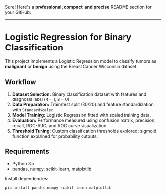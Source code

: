 Sure! Here's a **professional, compact, and precise** README section for your GitHub:

---

# Logistic Regression for Binary Classification



This project implements a Logistic Regression model to classify tumors as **malignant** or **benign** using the Breast Cancer Wisconsin dataset.

## Workflow

1. **Dataset Selection:** Binary classification dataset with features and diagnosis label (`M` = 1, `B` = 0).
2. **Data Preparation:** Train/test split (80/20) and feature standardization with `StandardScaler`.
3. **Model Training:** Logistic Regression fitted with scaled training data.
4. **Evaluation:** Performance measured using confusion matrix, precision, recall, ROC-AUC, and ROC curve visualization.
5. **Threshold Tuning:** Custom classification thresholds explored; sigmoid function explained for probability outputs.

## Requirements

* Python 3.x
* pandas, numpy, scikit-learn, matplotlib

Install dependencies:

```bash
pip install pandas numpy scikit-learn matplotlib
```



